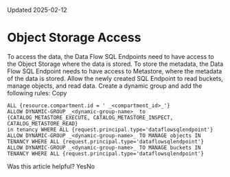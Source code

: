 Updated 2025-02-12
# Object Storage Access
To access the data, the Data Flow SQL Endpoints need to have access to the Object Storage where the data is stored. To store the metadata, the Data Flow SQL Endpoint needs to have access to Metastore, where the metadata of the data is stored.
Allow the newly created SQL Endpoint to read buckets, manage objects, and read data. Create a dynamic group and add the following rules:
Copy
```
ALL {resource.compartment.id = ' _<compartment_id>_'}
ALLOW DYNAMIC-GROUP _<dynamic-group-name>_ to {CATALOG_METASTORE_EXECUTE, CATALOG_METASTORE_INSPECT, CATALOG_METASTORE_READ}
in tenancy WHERE ALL {request.principal.type='dataflowsqlendpoint'}
ALLOW DYNAMIC-GROUP _<dynamic-group-name>_ TO MANAGE objects IN TENANCY WHERE ALL {request.principal.type='dataflowsqlendpoint'}
ALLOW DYNAMIC-GROUP _<dynamic-group-name>_ TO MANAGE buckets IN TENANCY WHERE ALL {request.principal.type='dataflowsqlendpoint'}
```

Was this article helpful?
YesNo

